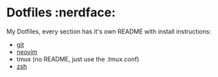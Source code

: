 
# Dotfiles :nerdface:

My Dotfiles, every section has it's own README with install instructions:

- [git](git/README.md)
- [neovim](nvim/README.md)
- tmux (no README, just use the .tmux.conf)
- [zsh](zsh/README.md)

